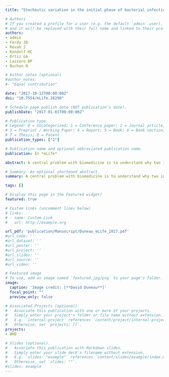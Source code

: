```yaml
---
title: "Stochastic variation in the initial phase of bacterial infection predicts the probability of survival in Drosophila melanogaster."

# Authors
# If you created a profile for a user (e.g. the default `admin` user), write the username (folder name) here 
# and it will be replaced with their full name and linked to their profile.
authors: 
- admin
- Ferdy JB
- Revah J
- Kondolf HC
- Ortiz GA
- Lazzaro BP
- Buchon N

# Author notes (optional)
#author_notes:
#- "Equal contribution"

date: "2017-10-12T00:00:00Z"
doi: "10.7554/eLife.28298"

# Schedule page publish date (NOT publication's date).
publishDate: "2017-01-01T00:00:00Z"

# Publication type.
# Legend: 0 = Uncategorized; 1 = Conference paper; 2 = Journal article;
# 3 = Preprint / Working Paper; 4 = Report; 5 = Book; 6 = Book section;
# 7 = Thesis; 8 = Patent
publication_types: ["2"]

# Publication name and optional abbreviated publication name.
publication: In *eLife*

abstract: A central problem with biomedicine is to understand why two individuals exposed to seemingly identical infections may have radically different clinical outcomes. Using the <i>Drosophila melanogaster</i> model, we analyse in depth, both through functional genetics and mathematical modeling, the main determinants that underlie the stochastic outcome of infection. First, we show a role of stochasticity in infection. Second, we have identified two new measures of bacterial loads (Bacterial Load Upon Death and load during chronicity) to describe the infectious process. Third, we have linked host survival and bacterial proliferation within the host. Fourth, we have developed an integrative and dynamic model of infection which accurately predicts the outcome of infection.

# Summary. An optional shortened abstract.
summary: A central problem with biomedicine is to understand why two individuals exposed to seemingly identical infections may have radically different clinical outcomes. Using the <i>Drosophila melanogaster</i> model, we analyse in depth, both through functional genetics and mathematical modeling, the main determinants that underlie the stochastic outcome of infection.

tags: []

# Display this page in the Featured widget?
featured: true

# Custom links (uncomment lines below)
# links:
# - name: Custom Link
#   url: http://example.org

url_pdf: 'publication/Manuscript/Duneau_eLife_2017.pdf'
#url_code: ''
#url_dataset: ''
#url_poster: ''
#url_project: ''
#url_slides: ''
#url_source: ''
#url_video: ''

# Featured image
# To use, add an image named `featured.jpg/png` to your page's folder. 
image:
  caption: 'Image credit: [**David Duneau**]'
  focal_point: ""
  preview_only: false

# Associated Projects (optional).
#   Associate this publication with one or more of your projects.
#   Simply enter your project's folder or file name without extension.
#   E.g. `internal-project` references `content/project/internal-project/index.md`.
#   Otherwise, set `projects: []`.
projects:
- WHD

# Slides (optional).
#   Associate this publication with Markdown slides.
#   Simply enter your slide deck's filename without extension.
#   E.g. `slides: "example"` references `content/slides/example/index.md`.
#   Otherwise, set `slides: ""`.
#slides: example
---
```

